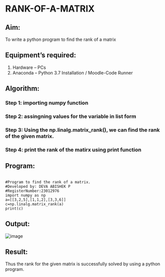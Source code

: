 # RANK-OF-A-MATRIX
## Aim:
To write a python program to find the rank of a matrix
## Equipment’s required:
1. 	Hardware – PCs
2. 	Anaconda – Python 3.7 Installation / Moodle-Code Runner
## Algorithm:
### Step 1: importing numpy function 
### Step 2: assingning values for the variable in list form
### Step 3: Using the np.linalg.matrix_rank(), we can find the rank of the given matrix.
### Step 4: print the rank of the matirx using print function
## Program:
```

#Program to find the rank of a matrix.
#Developed by: DEVA ABISHEK P
#RegisterNumber:23012976
import numpy as np
a=[[3,2,5],[1,1,2],[3,3,6]]
c=np.linalg.matrix_rank(a)
print(c)

```
## Output:
![image](https://github.com/DEVAABISHEK/RANK-OF-A-MATRIX/assets/150319305/cdd4793e-7f93-4bb4-be96-bbab0a83a777)

## Result:
Thus the rank for the given matrix is successfully solved by  using a python program.

